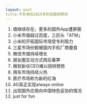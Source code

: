 ```yaml
---
layout: post
title:不负责任2015年的互联网预测
---
```


1. 墙继续存在，更多的国外App遭屏蔽
2. 小米市值超过百度，三巨头「ATM」
3. 小米的开拓国际市场受专利阻力
4. 三星市场份额被国内手机厂商蚕食
5. 微信市值持续增长
6. 朋友圈互动方式雨后春笋
7. 微软新任CEO难以扭转颓势
8. 用车市场持续火热
9. 医疗市场称为新的红海
10. 4G真正实现always online
11. 出现国外应用向中国特色妥协的情况
12. just for fun

